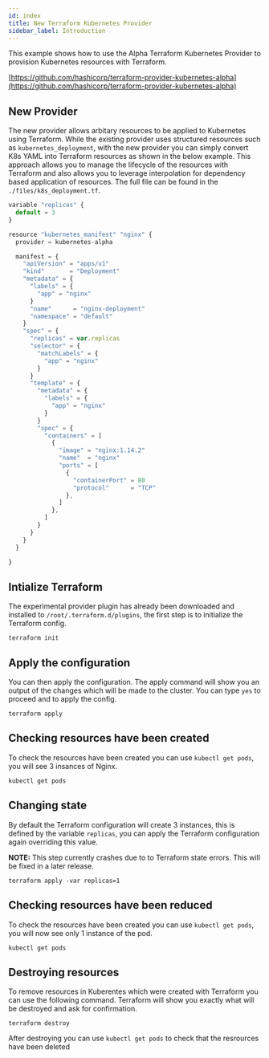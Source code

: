 ```yaml
---
id: index
title: New Terraform Kubernetes Provider
sidebar_label: Introduction
---
```


This example shows how to use the Alpha Terraform Kubernetes Provider to provision Kubernetes resources with Terraform.

[https://github.com/hashicorp/terraform-provider-kubernetes-alpha](https://github.com/hashicorp/terraform-provider-kubernetes-alpha)

## New Provider

The new provider allows arbitary resources to be applied to Kubernetes using Terraform. While the existing provider uses structured resources such as `kubernetes_deployment`, with the new provider
you can simply convert K8s YAML into Terraform resources as shown in the below example.  This approach allows you to manage the lifecycle of the resources with Terraform and also allows you to leverage
interpolation for dependency based application of resources. The full file can be found in the `./files/k8s_deployment.tf`.

```javascript
variable "replicas" {
  default = 3
}

resource "kubernetes_manifest" "nginx" {
  provider = kubernetes-alpha

  manifest = {
    "apiVersion" = "apps/v1"
    "kind"       = "Deployment"
    "metadata" = {
      "labels" = {
        "app" = "nginx"
      }
      "name"      = "nginx-deployment"
      "namespace" = "default"
    }
    "spec" = {
      "replicas" = var.replicas
      "selector" = {
        "matchLabels" = {
          "app" = "nginx"
        }
      }
      "template" = {
        "metadata" = {
          "labels" = {
            "app" = "nginx"
          }
        }
        "spec" = {
          "containers" = [
            {
              "image" = "nginx:1.14.2"
              "name"  = "nginx"
              "ports" = [
                {
                  "containerPort" = 80
                  "protocol"      = "TCP"
                },
              ]
            },
          ]
        }
      }
    }
  }

}
```

## Intialize Terraform

The experimental provider plugin has already been downloaded and installed to `/root/.terraform.d/plugins`, the first step is to initialize the Terraform config.

```
terraform init
```

<p>
  <Terminal target="tools.container.shipyard.run" shell="/bin/bash" workdir="/files" user="root" expanded />
</p>

## Apply the configuration

You can then apply the configuration. The apply command will show you an output of the changes which will be made to the cluster. You can type `yes` to proceed
and to apply the config.

```
terraform apply
```

<p>
  <Terminal target="tools.container.shipyard.run" shell="/bin/bash" workdir="/files" user="root" expanded />
</p>

## Checking resources have been created

To check the resources have been created you can use `kubectl get pods`, you will see 3 insances of Nginx.

```
kubectl get pods
```

<p>
  <Terminal target="tools.container.shipyard.run" shell="/bin/bash" workdir="/files" user="root" />
</p>

## Changing state
By default the Terraform configuration will create 3 instances, this is defined by the variable `replicas`, you can apply the Terraform configuration again overriding this value.

**NOTE:** This step currently crashes due to to Terraform state errors. This will be fixed in a later release.

```
terraform apply -var replicas=1
```

<p>
  <Terminal target="tools.container.shipyard.run" shell="/bin/bash" workdir="/files" user="root" />
</p>

## Checking resources have been reduced

To check the resources have been created you can use `kubectl get pods`, you will now see only 1 instance of the pod.

```
kubectl get pods
```

<p>
  <Terminal target="tools.container.shipyard.run" shell="/bin/bash" workdir="/files" user="root" />
</p>

## Destroying resources

To remove resources in Kuberentes which were created with Terraform you can use the following command. Terraform will show you exactly what will be destroyed
and ask for confirmation.

```
terraform destroy
```

<p>
  <Terminal target="tools.container.shipyard.run" shell="/bin/bash" workdir="/files" user="root" />
</p>

After destroying you can use `kubectl get pods` to check that the resrources have been deleted